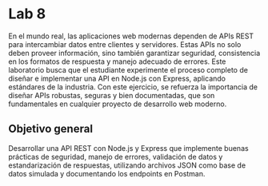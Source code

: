 # Lab 8

En el mundo real, las aplicaciones web modernas dependen de APIs REST para intercambiar
datos entre clientes y servidores. Estas APIs no solo deben proveer información, sino también
garantizar seguridad, consistencia en los formatos de respuesta y manejo adecuado de
errores.
Este laboratorio busca que el estudiante experimente el proceso completo de diseñar e
implementar una API en Node.js con Express, aplicando estándares de la industria. Con este
ejercicio, se refuerza la importancia de diseñar APIs robustas, seguras y bien documentadas,
que son fundamentales en cualquier proyecto de desarrollo web moderno.

## Objetivo general

Desarrollar una API REST con Node.js y Express que implemente buenas prácticas de
seguridad, manejo de errores, validación de datos y estandarización de respuestas, utilizando
archivos JSON como base de datos simulada y documentando los endpoints en Postman.

